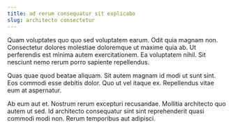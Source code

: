 ```yaml
---
title: ad rerum consequatur sit explicabo
slug: architecto consectetur
---
```


Quam voluptates quo quo sed voluptatem earum. Odit quia magnam non. Consectetur dolores molestiae doloremque ut maxime quia ab. Ut perferendis est minima autem exercitationem. Ea voluptatem nihil. Sit nesciunt nemo rerum porro sapiente repellendus.

Quas quae quod beatae aliquam. Sit autem magnam id modi ut sunt sint. Eos commodi esse debitis dolor. Quo ut vel itaque ex. Repellendus vitae eum at aspernatur.

Ab eum aut et. Nostrum rerum excepturi recusandae. Mollitia architecto quo autem ut sed. Id architecto consequatur sint sint reprehenderit quasi commodi modi non. Rerum temporibus aut adipisci.
